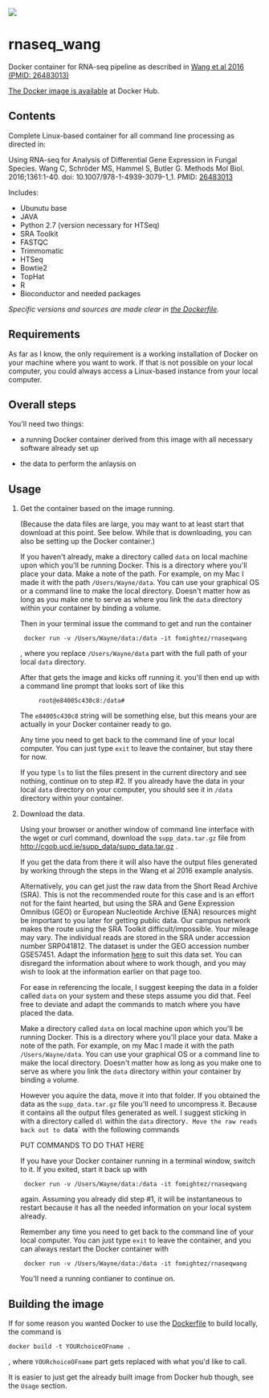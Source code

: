 [![](https://images.microbadger.com/badges/image/fomightez/rnaseqwang.svg)](https://microbadger.com/images/fomightez/rnaseqwang "Get your own image badge on microbadger.com")  

# rnaseq_wang
Docker container for RNA-seq pipeline as described in [Wang et al 2016 (PMID: 26483013)](https://www.ncbi.nlm.nih.gov/pubmed/26483013)


[The Docker image is available](https://hub.docker.com/r/fomightez/rnaseqwang/) at Docker Hub.

Contents
--------

Complete Linux-based container for all command line processing as directed in:  

Using RNA-seq for Analysis of Differential Gene Expression in Fungal Species.
Wang C, Schröder MS, Hammel S, Butler G.
Methods Mol Biol. 2016;1361:1-40. doi: 10.1007/978-1-4939-3079-1_1. PMID: [26483013](https://www.ncbi.nlm.nih.gov/pubmed/26483013)


Includes:

* Ubunutu base
* JAVA
* Python 2.7 (version necessary for HTSeq)
* SRA Toolkit
* FASTQC
* Trimmomatic
* HTSeq
* Bowtie2
* TopHat
* R
* Bioconductor and needed packages

*Specific versions and sources are made clear in [the Dockerfile](https://github.com/fomightez/rnaseq_wang/blob/master/Dockerfile).*

Requirements
------------

As far as I know, the only requirement is a working installation of Docker on your machine where you want to work. If that is not possible on your local computer, you could always access a Linux-based instance from your local computer.

Overall steps
-------------

You'll need two things:

* a running Docker container derived from this image with all necessary software already set up

* the data to perform the anlaysis on

Usage
-----

1. Get the container based on the image running.

	(Because the data files are large, you may want to at least start that download at this point. See below. While that is downloading, you can also be setting up the Docker container.)

	If you haven't already, make a directory called `data` on local machine upon which you'll be running Docker. This is a directory where you'll place your data. Make a note of the path. For example, on my Mac I made it with the path `/Users/Wayne/data`. You can use your graphical OS or a command line to make the local directory. Doesn't matter how as long as you make one to serve as where you link the `data` directory within your container by binding a volume.



	Then in your terminal issue the command to get and run the container

		docker run -v /Users/Wayne/data:/data -it fomightez/rnaseqwang

	, where you replace `/Users/Wayne/data` part with the full path of your local `data` directory.

	After that gets the image and kicks off running it. you'll then end up with a command line prompt that looks sort of like this

			root@e84005c430c8:/data#

	The `e84005c430c8` string will be something else, but this means your are actually in your Docker container ready to go.

	Any time you need to get back to the command line of your local computer. You can just type `exit` to leave the container, but stay there for now.

	If you type `ls` to list the files present in the current directory and see nothing, continue on to step #2. If you already have the data in your local `data` directory on your computer, you should see it in `/data` directory within your container.



2. Download the data.

	Using your browser or another window of command line interface with the wget or curl command, download the `supp_data.tar.gz` file from http://cgob.ucd.ie/supp_data/supp_data.tar.gz .

	If you get the data from there it will also have the output files generated by working through the steps in the Wang et al 2016 example analysis.

	Alternatively, you can get just the raw data from the Short Read Archive (SRA). This is not the recommended route for this case and is an effort not for the faint hearted, but using the SRA and Gene Expression Omnibus (GEO) or European Nucleotide Archive (ENA) resources might be important to you later for getting public data. Our campus network makes the route using the SRA Toolkit difficult/impossible. Your mileage may vary. The individual reads are stored in the SRA under accession number SRP041812. The dataset is under the GEO accession number GSE57451. Adapt the information [here](http://fenglabwkshopmay2015.readthedocs.io/en/latest/Get%20a%20ChIP-Seq%20dataset/#obtaining-a-fastq-file-using-the-sra-toolkit) to suit this data set. You can disregard the information about where to work though, and you may wish to look at the information earlier on that page too.

	For ease in referencing the locale, I suggest keeping the data in a folder called `data` on your system and these steps assume you did that. Feel free to deviate and adapt the commands to match where you have placed the data.

	Make a directory called `data` on local machine upon which you'll be running Docker. This is a directory where you'll place your data. Make a note of the path. For example, on my Mac I made it with the path `/Users/Wayne/data`. You can use your graphical OS or a command line to make the local directory. Doesn't matter how as long as you make one to serve as where you link the `data` directory within your container by binding a volume.

	However you aquire the data, move it into that folder. If you obtained the data as the `supp_data.tar.gz` file you'll need to uncompress it. Because it contains all the output files generated as well. I suggest sticking in with a directory called `dl` within the `data` directory`. Move the raw reads back out to `data` with the following commands

	PUT COMMANDS TO DO THAT HERE

	If you have your Docker container running in a terminal window, switch to it. If you exited, start it back up with

		docker run -v /Users/Wayne/data:/data -it fomightez/rnaseqwang

	again. Assuming you already did step #1, it will be instantaneous to restart because it has all the needed information on your local system already.

	Remember any time you need to get back to the command line of your local computer. You can just type `exit` to leave the container, and you can always restart the Docker container with

		docker run -v /Users/Wayne/data:/data -it fomightez/rnaseqwang

	You'll need a running contianer to continue on.







Building the image
------------------

If for some reason you wanted Docker to use the [Dockerfile](https://github.com/fomightez/rnaseq_wang/blob/master/Dockerfile) to build locally, the command is

	docker build -t YOURchoiceOFname .

, where `YOURchoiceOFname` part gets replaced with what you'd like to call.

It is easier to just get the already built image from Docker hub though, see the `Usage` section.
